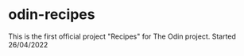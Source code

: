 # odin-recipes

This is the first official project "Recipes" for The Odin project. Started 26/04/2022 
